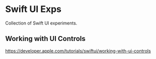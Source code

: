 # Swift UI Exps
Collection of Swift UI experiments.

## Working with UI Controls
https://developer.apple.com/tutorials/swiftui/working-with-ui-controls

